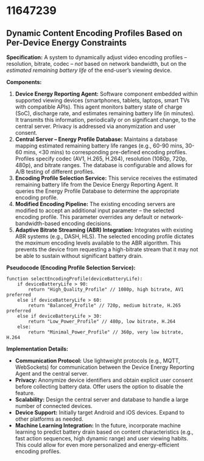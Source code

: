 # 11647239

## Dynamic Content Encoding Profiles Based on Per-Device Energy Constraints

**Specification:** A system to dynamically adjust video encoding profiles – resolution, bitrate, codec – *not* based on network bandwidth, but on the *estimated remaining battery life* of the end-user’s viewing device.

**Components:**

1.  **Device Energy Reporting Agent:** Software component embedded within supported viewing devices (smartphones, tablets, laptops, smart TVs with compatible APIs). This agent monitors battery state of charge (SoC), discharge rate, and estimates remaining battery life (in minutes). It transmits this information, periodically or on significant change, to the central server.  Privacy is addressed via anonymization and user consent.
2.  **Central Server – Energy Profile Database:**  Maintains a database mapping estimated remaining battery life ranges (e.g., 60-90 mins, 30-60 mins, <30 mins) to corresponding pre-defined encoding profiles.  Profiles specify codec (AV1, H.265, H.264), resolution (1080p, 720p, 480p), and bitrate ranges.  The database is configurable and allows for A/B testing of different profiles.
3.  **Encoding Profile Selection Service:** This service receives the estimated remaining battery life from the Device Energy Reporting Agent. It queries the Energy Profile Database to determine the appropriate encoding profile.
4.  **Modified Encoding Pipeline:** The existing encoding servers are modified to accept an additional input parameter – the selected encoding profile.  This parameter overrides any default or network-bandwidth-based encoding decisions.
5.  **Adaptive Bitrate Streaming (ABR) Integration:** Integrates with existing ABR systems (e.g., DASH, HLS). The selected encoding profile dictates the *maximum* encoding levels available to the ABR algorithm. This prevents the device from requesting a high-bitrate stream that it may not be able to sustain without significant battery drain.

**Pseudocode (Encoding Profile Selection Service):**

```
function selectEncodingProfile(deviceBatteryLife):
    if deviceBatteryLife > 90:
        return "High_Quality_Profile" // 1080p, high bitrate, AV1 preferred
    else if deviceBatteryLife > 60:
        return "Balanced_Profile" // 720p, medium bitrate, H.265 preferred
    else if deviceBatteryLife > 30:
        return "Low_Power_Profile" // 480p, low bitrate, H.264
    else:
        return "Minimal_Power_Profile" // 360p, very low bitrate, H.264
```

**Implementation Details:**

*   **Communication Protocol:** Use lightweight protocols (e.g., MQTT, WebSockets) for communication between the Device Energy Reporting Agent and the central server.
*   **Privacy:** Anonymize device identifiers and obtain explicit user consent before collecting battery data. Offer users the option to disable the feature.
*   **Scalability:** Design the central server and database to handle a large number of connected devices.
*   **Device Support:** Initially target Android and iOS devices. Expand to other platforms as needed.
*   **Machine Learning Integration:** In the future, incorporate machine learning to predict battery drain based on content characteristics (e.g., fast action sequences, high dynamic range) and user viewing habits. This could allow for even more personalized and energy-efficient encoding profiles.